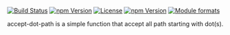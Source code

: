 [![Build Status](https://travis-ci.org/yeutech-lab/accept-dot-path.svg?branch=master)](https://travis-ci.org/yeutech-lab/accept-dot-path) [![npm Version](https://img.shields.io/npm/v/@yeutech-lab/accept-dot-path.svg?style=flat)](https://www.npmjs.com/package/@yeutech-lab/accept-dot-path) [![License](https://img.shields.io/npm/l/@yeutech-lab/accept-dot-path.svg?style=flat)](https://www.npmjs.com/package/@yeutech-lab/accept-dot-path) [![npm Version](https://img.shields.io/node/v/@yeutech-lab/accept-dot-path.svg?style=flat)](https://www.npmjs.com/package/@yeutech-lab/accept-dot-path) [![Module formats](https://img.shields.io/badge/module%20formats-umd%2C%20cjs%2C%20esm-green.svg?style=flat)](https://www.npmjs.com/package/@yeutech-lab/accept-dot-path)

accept-dot-path is a simple function that accept all path starting with dot(s).

